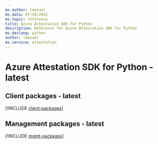 ```yaml
---
ms.author: lmazuel
ms.data: 07/29/2022
ms.topic: reference
title: Azure Attestation SDK for Python
description: Reference for Azure Attestation SDK for Python
ms.devlang: python
author: lmazuel
ms.service: attestation
---
```

# Azure Attestation SDK for Python - latest

## Client packages - latest
[!INCLUDE [client-packages](attestation-client-index.md)]
## Management packages - latest
[!INCLUDE [mgmt-packages](attestation-mgmt-index.md)]